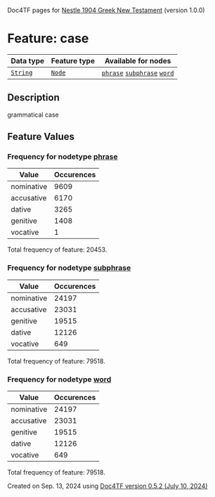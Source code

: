 Doc4TF pages for [Nestle 1904 Greek New Testament](https://github.com/saulocantanhede/tfgreek2/releases/download/1.0.0/tf-1.0.0.zip) (version 1.0.0)
# Feature: case
Data type|Feature type|Available for nodes
---|---|---
[`String`](featuresbydatatype.md#string)|[`Node`](featuresbytype.md#node)| [`phrase`](featuresbynodetype.md#phrase)  [`subphrase`](featuresbynodetype.md#subphrase)  [`word`](featuresbynodetype.md#word) 
## Description
grammatical case
## Feature Values
### Frequency for nodetype [phrase](featuresbynodetype.md#phrase)
Value|Occurences
---|---
nominative|9609
accusative|6170
dative|3265
genitive|1408
vocative|1

Total frequency of feature: 20453.
 ### Frequency for nodetype [subphrase](featuresbynodetype.md#subphrase)
Value|Occurences
---|---
nominative|24197
accusative|23031
genitive|19515
dative|12126
vocative|649

Total frequency of feature: 79518.
 ### Frequency for nodetype [word](featuresbynodetype.md#word)
Value|Occurences
---|---
nominative|24197
accusative|23031
genitive|19515
dative|12126
vocative|649

Total frequency of feature: 79518.
  

Created on Sep. 13, 2024 using [Doc4TF version 0.5.2 (July 10, 2024)](https://github.com/tonyjurg/Doc4TF/blob/main/CreateFeatureDoc.ipynb) 